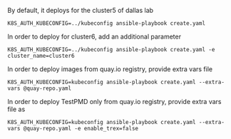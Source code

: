 
By default, it deploys for the cluster5 of dallas lab
```
K8S_AUTH_KUBECONFIG=../kubeconfig ansible-playbook create.yaml
```

In order to deploy for cluster6, add an additional parameter
```
K8S_AUTH_KUBECONFIG=../kubeconfig ansible-playbook create.yaml -e cluster_name=cluster6
```

In order to deploy images from quay.io registry, provide extra vars file
```
K8S_AUTH_KUBECONFIG=kubeconfig ansible-playbook create.yaml --extra-vars @quay-repo.yaml
```

In order to deploy TestPMD only from quay.io registry, provide extra vars file as
```
K8S_AUTH_KUBECONFIG=kubeconfig ansible-playbook create.yaml --extra-vars @quay-repo.yaml -e enable_trex=false
```
